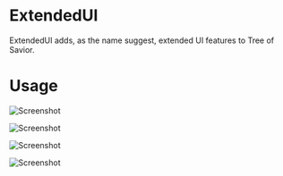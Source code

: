 # ExtendedUI
ExtendedUI adds, as the name suggest, extended UI features to Tree of Savior.


# Usage

![Screenshot](http://pandadesigns.web44.net/extendedui/options.png)

![Screenshot](http://pandadesigns.web44.net/extendedui/1-1.png)

![Screenshot](http://pandadesigns.web44.net/extendedui/2-1.jpg)

![Screenshot](http://pandadesigns.web44.net/extendedui/2-2.jpg)